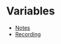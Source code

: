 # Variables

- [Notes](https://ucsb.box.com/s/mmlf7c7n88s8u9xnrpgtbc519y0unr3v)
- [Recording](https://ucsb.box.com/s/r3wmmthqv6c50x5j592czqsn4hujzpmz)